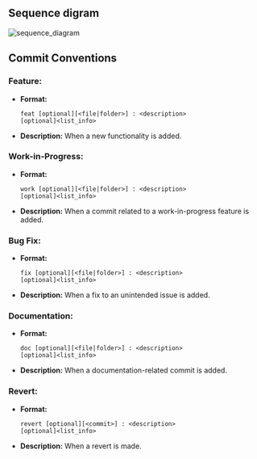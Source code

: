 ## Sequence digram

![sequence_diagram](https://github.com/TUIASI-AC-IoT/proiectrcp2023-echipa-21-2023/assets/101417927/bec72bbe-fbe2-45de-b594-a8e483776068)

## Commit Conventions

### Feature:

- **Format:**
  ```
  feat [optional][<file|folder>] : <description>
  [optional]<list_info>
  ```
- **Description:** When a new functionality is added.

### Work-in-Progress:

- **Format:**
  ```
  work [optional][<file|folder>] : <description>
  [optional]<list_info>
  ```
- **Description:** When a commit related to a work-in-progress feature is added.

### Bug Fix:

- **Format:**
  ```
  fix [optional][<file|folder>] : <description>
  [optional]<list_info>
  ```
- **Description:** When a fix to an unintended issue is added.

### Documentation:

- **Format:**
  ```
  doc [optional][<file|folder>] : <description>
  [optional]<list_info>
  ```
- **Description:** When a documentation-related commit is added.

### Revert:

- **Format:**
  ```
  revert [optional][<commit>] : <description>
  [optional]<list_info>
  ```
- **Description:** When a revert is made.
